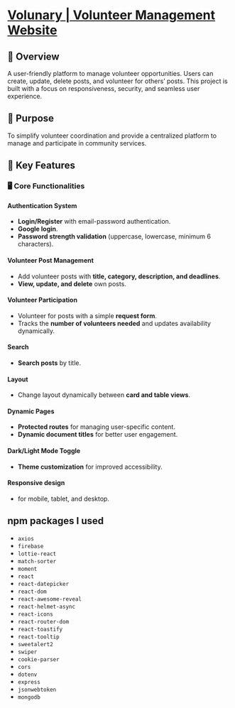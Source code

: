 # **[Volunary | Volunteer Management Website](https://volunteer-management-7efa7.web.app)**
## **📖 Overview**
A user-friendly platform to manage volunteer opportunities. Users can create, update, delete posts, and volunteer for others’ posts. This project is built with a focus on responsiveness, security, and seamless user experience.

## **🎯 Purpose**
To simplify volunteer coordination and provide a centralized platform to manage and participate in community services.


## 🚀 **Key Features**

### 🖥️ **Core Functionalities**

#### **Authentication System**
- **Login/Register** with email-password authentication.
- **Google login**.
- **Password strength validation** (uppercase, lowercase, minimum 6 characters).

#### **Volunteer Post Management**
- Add volunteer posts with **title, category, description, and deadlines**.
- **View, update, and delete** own posts.

#### **Volunteer Participation**
- Volunteer for posts with a simple **request form**.
- Tracks the **number of volunteers needed** and updates availability dynamically.

#### **Search**
- **Search posts** by title.

#### **Layout**
- Change layout dynamically between **card and table views**.

#### **Dynamic Pages**
- **Protected routes** for managing user-specific content.
- **Dynamic document titles** for better user engagement.

#### **Dark/Light Mode Toggle**
- **Theme customization** for improved accessibility.

#### **Responsive design**
 - for mobile, tablet, and desktop.

## **npm packages I used**

- `axios`
- `firebase`
- `lottie-react`
- `match-sorter`
- `moment`
- `react`
- `react-datepicker`
- `react-dom`
- `react-awesome-reveal`
- `react-helmet-async`
- `react-icons`
- `react-router-dom`
- `react-toastify`
- `react-tooltip`
- `sweetalert2`
- `swiper`
- `cookie-parser`
- `cors`
- `dotenv`
- `express`
- `jsonwebtoken`
- `mongodb`
